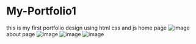 # My-Portfolio1
this is my first portfolio design using html css and js
home page
![image](https://user-images.githubusercontent.com/82828389/233772377-762b7398-633f-46c2-a8fc-bd84383f1faa.png)
about page
![image](https://user-images.githubusercontent.com/82828389/234391993-71ae931a-bd89-4b9c-baa3-1000fa42d70b.png)
![image](https://github.com/moulia-proma/My-Portfolio1/assets/82828389/0b73536a-a7bf-4ab7-a51d-e9390c4bd1ae)
![image](https://github.com/moulia-proma/My-Portfolio1/assets/82828389/190c7171-4320-493b-9439-ee32b50ac986)

